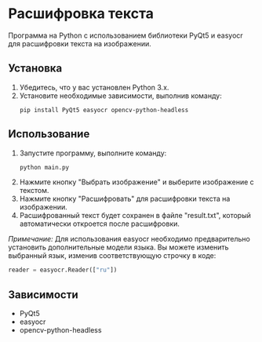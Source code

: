 # Расшифровка текста

Программа на Python с использованием библиотеки PyQt5 и easyocr для расшифровки текста на изображении.

## Установка
1. Убедитесь, что у вас установлен Python 3.x.
2. Установите необходимые зависимости, выполнив команду:
   ```
   pip install PyQt5 easyocr opencv-python-headless
   ```

## Использование
1. Запустите программу, выполните команду:
   ```python
   python main.py
   ```
2. Нажмите кнопку "Выбрать изображение" и выберите изображение с текстом.
3. Нажмите кнопку "Расшифровать" для расшифровки текста на изображении.
4. Расшифрованный текст будет сохранен в файле "result.txt", который автоматически откроется после расшифровки.

*Примечание:* Для использования easyocr необходимо предварительно установить дополнительные модели языка. Вы можете изменить выбранный язык, изменив соответствующую строчку в коде:

```python
reader = easyocr.Reader(["ru"])
```

## Зависимости
- PyQt5
- easyocr
- opencv-python-headless